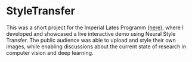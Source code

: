 # StyleTransfer

This was a short project for the Imperial Lates Programm ([here](https://www.imperial.ac.uk/be-inspired/lates/)), where I developed and showcased a live interactive demo using Neural Style Transfer.
The public audience was able to upload and style their own images, while enabling discussions about the current state of research in computer vision and deep learning.

